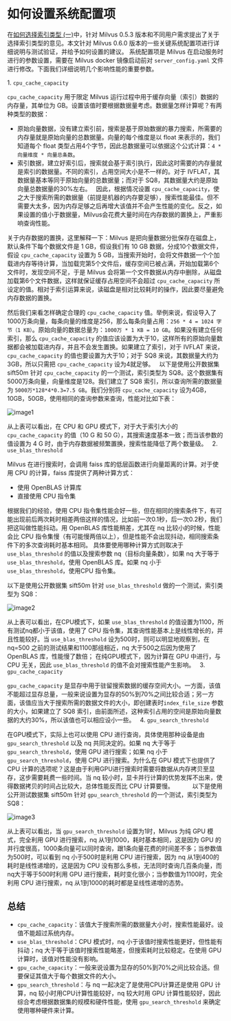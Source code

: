 # 如何设置系统配置项

在[如何选择索引类型 (一)](2019-12-03-select-index.md)中，针对 Milvus 0.5.3 版本和不同用户需求提出了关于选择索引类型的意见。本文针对 Milvus 0.6.0 版本的一些关键系统配置项进行详细说明与测试验证，并给予如何设置的建议。
系统配置项是 Milvus 在启动服务时进行的参数设置，需要在 Milvus docker 镜像启动前对 `server_config.yaml` 文件进行修改。下面我们详细说明几个影响性能的重要参数。

1. `cpu_cache_capacity`

`cpu_cache_capacity` 用于限定 Milvus 运行过程中用于缓存向量（索引）数据的内存量，其单位为 GB。设置该值时要根据数据量考虑。数据量怎样计算呢？有两种类型的数据：

- 原始向量数据，没有建立索引前，搜索是基于原始数据的暴力搜索，所需要的内存量就是原始向量的总数据量。向量的每个维度是以 float 来表示的，我们知道每个 float 类型占用4个字节，因此总数据量可以依据这个公式计算：`4 * 向量维度 * 向量总条数`。
- 索引数据，建立好索引后，搜索就会基于索引执行，因此这时需要的内存量就是索引的数据量。不同的索引，占用空间大小是不一样的。对于 IVFLAT，其数据量基本等同于原始向量的总数据量；而对于 SQ8，其数据量大约是原始向量总数据量的30%左右。
 
因此，根据情况设置 `cpu_cache_capacity`，使之大于搜索所需的数据量（前提是机器的内存要足够），搜索性能最佳。但不需要大太多，因为内存足够之后再增大该值并不会产生性能的变化。反之，如果设置的值小于数据量，Milvus会花费大量时间在内存数据的置换上，严重影响查询性能。

关于内存数据的置换，这里解释一下：Milvus 是把向量数据分批保存在磁盘上，默认条件下每个数据文件是 1 GB，假设我们有 10 GB 数据，分成10个数据文件，假设 `cpu_cache_capacity` 设置为 5 GB，当搜索开始时，会将文件数据一个个加载进内存等待计算，当加载完第5个文件后，缓存空间已被占满，开始加载第6个文件时，发现空间不足，于是 Milvus 会将第一个文件数据从内存中删除，从磁盘加载第6个文件数据，这样就保证缓存占用空间不会超过 `cpu_cache_capacity` 所设定的值。相对于索引运算来说，读磁盘是相对比较耗时的操作，因此要尽量避免内存数据的置换。

然后我们来看怎样确定合理的 `cpu_cache_capacity` 值。举例来说，假设导入了1000万条向量，每条向量的维度是256，那么每条向量占用：`256 * 4 = 1024 字节（1 KB）`。原始向量的数据总量为：`1000万 * 1 KB = 10 GB`。如果没有建立任何索引，那么 `cpu_cache_capacity` 的值应该设置为大于10，这样所有的原始向量数据都会被加载进内存，并且不会发生置换。如果建立了索引，对于 IVFLAT 来说，`cpu_cache_capacity` 的值也要设置为大于10；对于 SQ8 来说，其数据量大约为3GB，所以只需把 `cpu_cache_capacity` 设为4就足够。
 
以下是使用公开数据集 sift50m 针对 `cpu_cache_capacity` 的一个测试，索引类型为 SQ8。这个数据集有5000万条向量，向量维度是128。我们建立了 SQ8 索引，所以查询所需的数据量为 `5000万*128*4*0.3=7.5 GB`。我们分别将 `cpu_cache_capacity` 设为4GB，10GB，50GB，使用相同的查询参数来查询，性能对比如下表：
 
 
![image1](assets/milvus_manage/config_blog_pic1.png)
 
 
从上表可以看出，在 CPU 和 GPU 模式下，对于大于索引大小的 `cpu_cache_capacity` 的值（10 G 和 50 G），其搜索速度基本一致；而当该参数的值设置为 4 G 时，由于内存数据被频繁置换，搜索性能降低了两个数量级。
 
2. `use_blas_threshold`

Milvus 在进行搜索时，会调用 faiss 库的低层函数进行向量距离的计算。对于使用 CPU 的计算，faiss 库提供了两种计算方式：

- 使用 OpenBLAS 计算库
- 直接使用 CPU 指令集

根据我们的经验，使用 CPU 指令集性能会好一些，但在相同的搜索条件下，有可能出现前后两次耗时相差两倍这样的情况，比如前一次0.1秒，后一次0.2秒，我们把这叫做性能抖动。用 OpenBLAS 库性能稍差，尤其在 nq 比较小的时候，性能会比 CPU 指令集慢（有可能慢两倍以上），但是性能不会出现抖动，相同搜索条件下的多次查询耗时基本相同。
具体要使用哪种计算方式则取决于 `use_blas_threshold` 的值以及搜索参数 nq（目标向量条数），如果 nq 大于等于 `use_blas_threshold`，使用 OpenBLAS 库。如果 nq 小于 `use_blas_threshold`，使用CPU 指令集。

以下是使用公开数据集 sift50m 针对 `use_blas_threshold` 做的一个测试，索引类型为 SQ8：

![image2](assets/milvus_manage/config_blog_pic2.png)

从上表可以看出，在CPU模式下，如果 `use_blas_threshold` 的值设置为1100，所有测试nq都小于该值，使用了 CPU 指令集，其查询性能基本上是线性增长的，并且性能较好。当 `use_blas_threshold` 设为500时，则可以明显地观察到，在 nq=500 之前的测试结果和1100那组相近，nq 大于500之后因为使用了 OpenBLAS 库，性能慢了数倍；
在纯GPU模式下，因为计算在 GPU 中进行，与 CPU 无关，因此 `use_blas_threshold` 的值不会对搜索性能产生影响。
 
3. `gpu_cache_capacity`

`gpu_cache_capacity` 是显存中用于驻留搜索数据的缓存空间大小。一方面，该值不能超过显存总量，一般来说设置为显存的50%到70%之间比较合适；另一方面，该值应当大于搜索所需的数据文件的大小，即创建表时`index_file_size` 参数的大小，如果建立了 SQ8 索引，由前面所述，这种索引占用的空间是原始向量数据的大约30%，所以该值也可以相应设小一些。
 
4. `gpu_search_threshold`

在GPU模式下，实际上也可以使用 CPU 进行查询，具体使用那种设备是由 `gpu_search_threshold` 以及 nq 共同决定的。如果 nq 大于等于 `gpu_search_threshold`，使用 GPU 进行搜索；如果 nq 小于`gpu_search_threshold`，使用 CPU 进行搜索。为什么在 GPU 模式下也提供了 CPU 计算的选项呢？这是由于利用GPU进行搜索时需要将数据从内存拷贝至显存，这步需要耗费一些时间。当 nq 较小时，显卡并行计算的优势发挥不出来，使得数据拷贝的时间占比较大，总体性能反而比 CPU 计算要慢。
         
以下是使用公开测试数据集 sift50m 针对 `gpu_search_threshold` 的一个测试，索引类型为SQ8：

![image3](assets/milvus_manage/config_blog_pic3.png)

从上表可以看出，当 `gpu_search_threshold` 设置为1时，Milvus 为纯 GPU 模式，完全利用 GPU 进行搜索，nq 从1到1000，耗时基本相同，这是因为 GPU 的并行度很高，1000条向量可以同时查询，跟1条向量花费的时间差不多；当参数值为500时，可以看到 nq 小于500时是利用 CPU 进行搜索，因为 nq 从1到400的耗时是线性递增的，这是因为 CPU 没有那么多核，无法同时查询几百条向量，而nq大于等于500时利用 GPU 进行搜索，耗时变化很小；当参数值为1100时，完全利用 CPU 进行搜索，nq 从1到1000的耗时都是呈线性递增的态势。
 
 
## 总结

- `cpu_cache_capacity`：该值大于搜索所需的数据量大小时，搜索性能最好。设值不能超过系统内存。
- `use_blas_threshold`：CPU 模式时，nq 小于该值时搜索性能更好，但性能有抖动；nq 大于等于该值时搜索性能略差，但搜索耗时比较稳定。在使用 GPU 计算时，该值对性能没有影响。
- `gpu_cache_capacity`：一般来说设置为显存的50%到70%之间比较合适。但要保证其值大于每个数据文件的大小。
- `gpu_search_threshold`：与 nq 一起决定了是使用CPU计算还是使用 GPU 计算，nq 较小时用CPU计算性能较好，nq 较大时用 GPU 计算性能较好，因此综合考虑根据数据集的规模和硬件性能，使用 `gpu_search_threshold` 来确定使用哪种硬件来计算。


